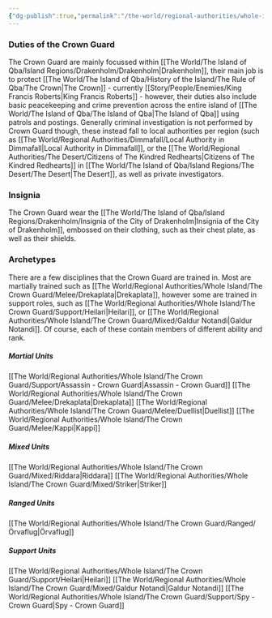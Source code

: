 ```yaml
---
{"dg-publish":true,"permalink":"/the-world/regional-authorities/whole-island/the-crown-guard/the-crown-guard/"}
---
```



### Duties of the Crown Guard
The Crown Guard are mainly focussed within [[The World/The Island of Qba/Island Regions/Drakenholm/Drakenholm\|Drakenholm]], their main job is to protect [[The World/The Island of Qba/History of the Island/The Rule of Qba/The Crown\|The Crown]] - currently [[Story/People/Enemies/King Francis Roberts\|King Francis Roberts]] - however, their duties also include basic peacekeeping and crime prevention across the entire island of [[The World/The Island of Qba/The Island of Qba\|The Island of Qba]] using patrols and postings. Generally criminal investigation is not performed by Crown Guard though, these instead fall to local authorities per region (such as [[The World/Regional Authorities/Dimmafall/Local Authority in Dimmafall\|Local Authority in Dimmafall]], or the [[The World/Regional Authorities/The Desert/Citizens of The Kindred Redhearts\|Citizens of The Kindred Redhearts]] in [[The World/The Island of Qba/Island Regions/The Desert/The Desert\|The Desert]], as well as private investigators.

### Insignia
The Crown Guard wear the [[The World/The Island of Qba/Island Regions/Drakenholm/Insignia of the City of Drakenholm\|Insignia of the City of Drakenholm]], embossed on their clothing, such as their chest plate, as well as their shields.

### Archetypes
There are a few disciplines that the Crown Guard are trained in. Most are martially trained such as [[The World/Regional Authorities/Whole Island/The Crown Guard/Melee/Drekaplata\|Drekaplata]], however some are trained in support roles, such as [[The World/Regional Authorities/Whole Island/The Crown Guard/Support/Heilari\|Heilari]], or [[The World/Regional Authorities/Whole Island/The Crown Guard/Mixed/Galdur Notandi\|Galdur Notandi]]. Of course, each of these contain members of different ability and rank.

##### Martial Units
[[The World/Regional Authorities/Whole Island/The Crown Guard/Support/Assassin - Crown Guard\|Assassin - Crown Guard]]
[[The World/Regional Authorities/Whole Island/The Crown Guard/Melee/Drekaplata\|Drekaplata]]
[[The World/Regional Authorities/Whole Island/The Crown Guard/Melee/Duellist\|Duellist]]
[[The World/Regional Authorities/Whole Island/The Crown Guard/Melee/Kappi\|Kappi]]

##### Mixed Units
[[The World/Regional Authorities/Whole Island/The Crown Guard/Mixed/Riddara\|Riddara]]
[[The World/Regional Authorities/Whole Island/The Crown Guard/Mixed/Striker\|Striker]]

##### Ranged Units
[[The World/Regional Authorities/Whole Island/The Crown Guard/Ranged/Örvaflug\|Örvaflug]]

##### Support Units
[[The World/Regional Authorities/Whole Island/The Crown Guard/Support/Heilari\|Heilari]]
[[The World/Regional Authorities/Whole Island/The Crown Guard/Mixed/Galdur Notandi\|Galdur Notandi]]
[[The World/Regional Authorities/Whole Island/The Crown Guard/Support/Spy - Crown Guard\|Spy - Crown Guard]]
